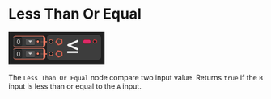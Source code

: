 # Less Than Or Equal

![](../../images/node-reference/less-than-or-equal.png)

The `Less Than Or Equal` node compare two input value.
Returns `true` if the `B` input is less than or equal to the `A` input.